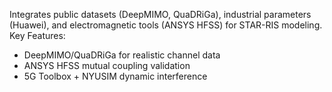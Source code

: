 Integrates public datasets (DeepMIMO, QuaDRiGa), industrial parameters (Huawei),  and electromagnetic tools (ANSYS HFSS) for STAR-RIS modeling.  
Key Features:  
- DeepMIMO/QuaDRiGa for realistic channel data  
- ANSYS HFSS mutual coupling validation  
- 5G Toolbox + NYUSIM dynamic interference
